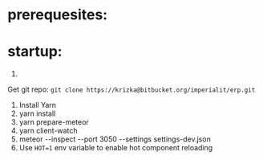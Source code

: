 prerequesites:
==============

startup:
======= 
1. 
 Get git repo: 
`git clone https://krizka@bitbucket.org/imperialit/erp.git`
1. Install Yarn
1. yarn install
1. yarn prepare-meteor
1. yarn client-watch
1. meteor --inspect --port 3050 --settings settings-dev.json
1. Use `HOT=1` env variable to enable hot component reloading 

